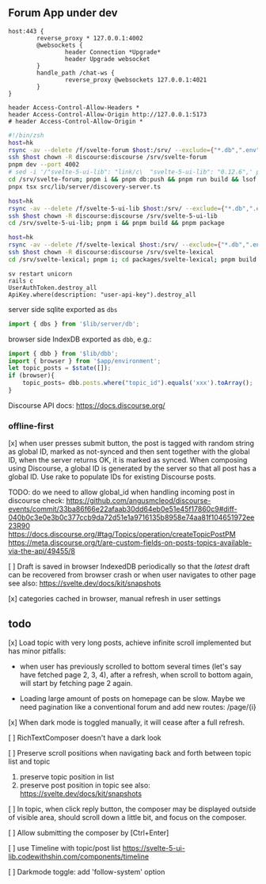 ## Forum App under dev

```Caddyfile
host:443 {
        reverse_proxy * 127.0.0.1:4002
        @websockets {
                header Connection *Upgrade*
                header Upgrade websocket
        }
        handle_path /chat-ws {
                reverse_proxy @websockets 127.0.0.1:4021
        }
}

```

```
header Access-Control-Allow-Headers *
header Access-Control-Allow-Origin http://127.0.0.1:5173                             
# header Access-Control-Allow-Origin * 
```

```zsh
#!/bin/zsh
host=hk
rsync -av --delete /f/svelte-forum $host:/srv/ --exclude={"*.db",".env","node_modules/*"} #,"build/*",".svelte-kit/*"
ssh $host chown -R discourse:discourse /srv/svelte-forum 
pnpm dev --port 4002
# sed -i '/"svelte-5-ui-lib": "link/c\  "svelte-5-ui-lib": "0.12.6",' package.json; 
cd /srv/svelte-forum; pnpm i && pnpm db:push && pnpm run build && lsof -i :4002|tail -1|awk '{print $2}'|xargs kill; sleep 1; HOST=127.0.0.1 PORT=4002 node build
pnpx tsx src/lib/server/discovery-server.ts

host=hk
rsync -av --delete /f/svelte-5-ui-lib $host:/srv/ --exclude={"*.db",".env","node_modules/*"}
ssh $host chown -R discourse:discourse /srv/svelte-5-ui-lib
cd /srv/svelte-5-ui-lib; pnpm i && pnpm build && pnpm package

host=hk
rsync -av --delete /f/svelte-lexical $host:/srv/ --exclude={"*.db",".env","node_modules/*"}
ssh $host chown -R discourse:discourse /srv/svelte-lexical
cd /srv/svelte-lexical; pnpm i; cd packages/svelte-lexical; pnpm build

```

```
sv restart unicorn
rails c
UserAuthToken.destroy_all
ApiKey.where(description: "user-api-key").destroy_all
```

server side sqlite exported as `dbs`
```js
import { dbs } from '$lib/server/db';
```

browser side IndexDB exported as `dbb`, e.g.:
```js
import { dbb } from '$lib/dbb';
import { browser } from '$app/environment';
let topic_posts = $state([]);
if (browser){
	topic_posts= dbb.posts.where("topic_id").equals('xxx').toArray();
}
```

Discourse API docs:
https://docs.discourse.org/

### offline-first
[x] when user presses submit button, the post is tagged with random string as global ID, marked as not-synced 
and then sent together with the global ID,
when the server returns OK, it is marked as synced.
When composing using Discourse, a global ID is generated by the server so that all post has a global ID.
Use rake to populate IDs for existing Discourse posts.

TODO: do we need to allow global_id when handling incoming post in discourse
check:
https://github.com/angusmcleod/discourse-events/commit/33ba86f66e22afaab30dd64eb0e51e45f17860c9#diff-040b0c3e0e3b0c377ccb9da72d51e1a9716135b8958e74aa81f104651972ee23R90
https://docs.discourse.org/#tag/Topics/operation/createTopicPostPM
https://meta.discourse.org/t/are-custom-fields-on-posts-topics-available-via-the-api/49455/8

[ ] Draft is saved in browser IndexedDB periodically 
so that the *latest* draft can be recovered from browser crash or when user navigates to other page
see also:
https://svelte.dev/docs/kit/snapshots

[x] categories cached in browser, manual refresh in user settings

## todo
[x] Load topic with very long posts, achieve infinite scroll
implemented but has minor pitfalls: 

* when user has previously scrolled to bottom several times (let's say have fetched page 2, 3, 4),
after a refresh, when scroll to bottom again, will start by fetching page 2 again.
    
* Loading large amount of posts on homepage can be slow.
Maybe we need pagination like a conventional forum and add new routes: /page/{i}

[x] When dark mode is toggled manually, it will cease after a full refresh.

[ ] RichTextComposer doesn't have a dark look 

[ ] Preserve scroll positions when navigating back and forth between topic list and topic
1. preserve topic position in list
2. preserve post position in topic
see also:
https://svelte.dev/docs/kit/snapshots

[ ] In topic, when click reply button, the composer may be displayed outside of visible area,
should scroll down a little bit, and focus on the composer.

[ ] Allow submitting the composer by [Ctrl+Enter]

[ ] use Timeline with topic/post list
https://svelte-5-ui-lib.codewithshin.com/components/timeline

[ ] Darkmode toggle: add 'follow-system' option
